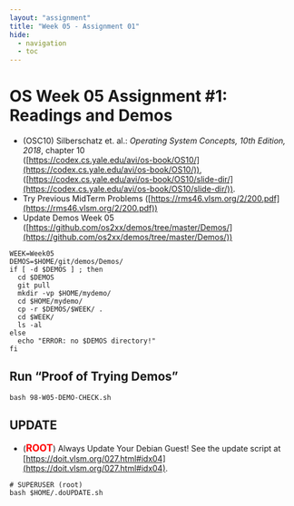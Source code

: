 ```yaml
---
layout: "assignment"
title: "Week 05 - Assignment 01"
hide:
  - navigation
  - toc
---
```


# OS Week 05 Assignment #1: Readings and Demos

* (OSC10) Silberschatz et. al.: *Operating System Concepts, 10th Edition, 2018*, chapter 10  
  ([https://codex.cs.yale.edu/avi/os-book/OS10/](https://codex.cs.yale.edu/avi/os-book/OS10/)),  
  ([https://codex.cs.yale.edu/avi/os-book/OS10/slide-dir/](https://codex.cs.yale.edu/avi/os-book/OS10/slide-dir/)).
* Try Previous MidTerm Problems ([https://rms46.vlsm.org/2/200.pdf](https://rms46.vlsm.org/2/200.pdf))
* Update Demos Week 05  
  ([https://github.com/os2xx/demos/tree/master/Demos/](https://github.com/os2xx/demos/tree/master/Demos/))

```plaintext
WEEK=Week05
DEMOS=$HOME/git/demos/Demos/
if [ -d $DEMOS ] ; then
  cd $DEMOS
  git pull
  mkdir -vp $HOME/mydemo/
  cd $HOME/mydemo/
  cp -r $DEMOS/$WEEK/ .
  cd $WEEK/
  ls -al
else
  echo "ERROR: no $DEMOS directory!"
fi
```

## Run “Proof of Trying Demos”

```plaintext
bash 98-W05-DEMO-CHECK.sh
```

## UPDATE

* (<span style="color:red; font-weight:bold; font-size:larger;">ROOT</span>) Always Update Your Debian Guest! See the update script at  
  [https://doit.vlsm.org/027.html#idx04](https://doit.vlsm.org/027.html#idx04).

```plaintext
# SUPERUSER (root)
bash $HOME/.doUPDATE.sh
```